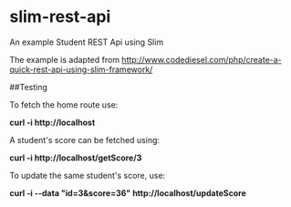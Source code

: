 # slim-rest-api
An example Student REST Api using Slim

The example is adapted from http://www.codediesel.com/php/create-a-quick-rest-api-using-slim-framework/

##Testing

To fetch the home route use:

**curl -i http://localhost**

A student's score can be fetched using:

**curl -i http://localhost/getScore/3**

To update the same student's score, use:

**curl -i --data "id=3&score=36"  http://localhost/updateScore**

